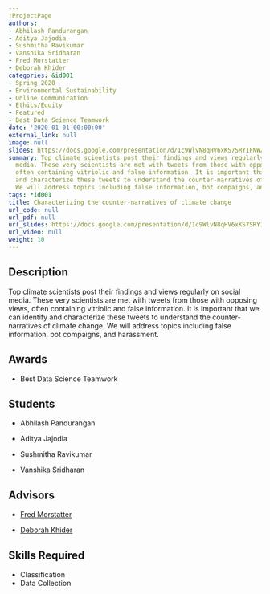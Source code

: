 ```yaml
---
!ProjectPage
authors:
- Abhilash Pandurangan
- Aditya Jajodia
- Sushmitha Ravikumar
- Vanshika Sridharan
- Fred Morstatter
- Deborah Khider
categories: &id001
- Spring 2020
- Environmental Sustainability
- Online Communication
- Ethics/Equity
- Featured
- Best Data Science Teamwork
date: '2020-01-01 00:00:00'
external_link: null
image: null
slides: https://docs.google.com/presentation/d/1c9WlvN8qHV6xKS7SRY1FNWZ7AHxNW3cf/edit?usp=sharing&ouid=116088473370484068569&rtpof=true&sd=true
summary: Top climate scientists post their findings and views regularly on social
  media. These very scientists are met with tweets from those with opposing views,
  often containing vitriolic and false information. It is important that we can identify
  and characterize these tweets to understand the counter-narratives of climate change.
  We will address topics including false information, bot compaigns, and harassment.
tags: *id001
title: Characterizing the counter-narratives of climate change
url_code: null
url_pdf: null
url_slides: https://docs.google.com/presentation/d/1c9WlvN8qHV6xKS7SRY1FNWZ7AHxNW3cf/edit?usp=sharing&ouid=116088473370484068569&rtpof=true&sd=true
url_video: null
weight: 10
---
```

## Description

Top climate scientists post their findings and views regularly on social media. These very scientists are met with tweets from those with opposing views, often containing vitriolic and false information. It is important that we can identify and characterize these tweets to understand the counter-narratives of climate change. We will address topics including false information, bot compaigns, and harassment.



## Awards
* Best Data Science Teamwork





## Students

* Abhilash Pandurangan

* Aditya Jajodia

* Sushmitha Ravikumar

* Vanshika Sridharan

## Advisors

* [Fred Morstatter](../../../author/fred-morstatter)

* [Deborah Khider](../../../author/deborah-khider)

## Skills Required


* Classification
* Data Collection